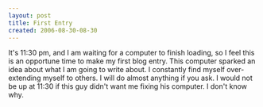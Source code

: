 ```yaml
---
layout: post
title: First Entry
created: 2006-08-30-08-30
---
```

It's 11:30 pm, and I am waiting for a computer to finish loading, so I feel this is an opportune time to make my first blog entry. This computer sparked an idea about what I am going to write about. I constantly find myself over-extending myself to others. I will do almost anything if you ask. I would not be up at 11:30 if this guy didn't want me fixing his computer. I don't know why.